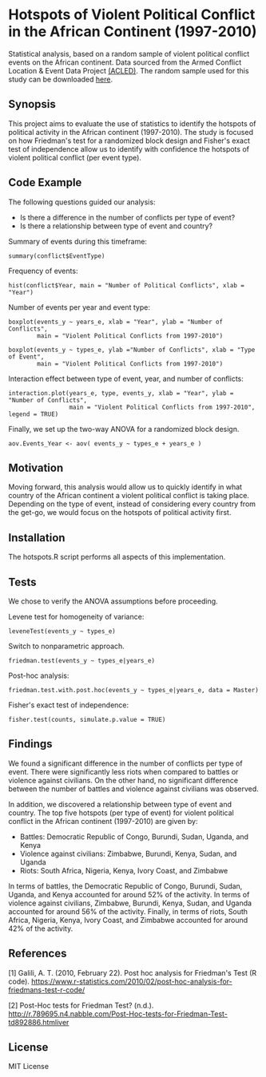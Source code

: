 # Hotspots of Violent Political Conflict in the African Continent (1997-2010)

Statistical analysis, based on a random sample of violent political conflict events on the African continent. Data sourced from the Armed Conflict Location & Event Data Project [(ACLED)](http://www.acleddata.com/data/). The random sample used for this study can be downloaded [here](https://raw.githubusercontent.com/luisra/hotspots/master/conflictdata.csv).

## Synopsis

This project aims to evaluate the use of statistics to identify the hotspots of political activity in the African continent (1997-2010). The study is focused on how Friedman's test for a randomized block design and Fisher's exact test of independence allow us to identify with confidence the hotspots of violent political conflict (per event type).

## Code Example

The following questions guided our analysis:
* Is there a difference in the number of conflicts per type of event?
* Is there a relationship between type of event and country?

Summary of events during this timeframe:
```
summary(conflict$EventType)
```

Frequency of events:
```
hist(conflict$Year, main = "Number of Political Conflicts", xlab = "Year")
```

Number of events per year and event type:
```
boxplot(events_y ~ years_e, xlab = "Year", ylab = "Number of Conflicts",
        main = "Violent Political Conflicts from 1997-2010")
        
boxplot(events_y ~ types_e, ylab ="Number of Conflicts", xlab = "Type of Event",
        main = "Violent Political Conflicts from 1997-2010")
```

Interaction effect between type of event, year, and number of conflicts:
```
interaction.plot(years_e, type, events_y, xlab = "Year", ylab = "Number of Conflicts",
                 main = "Violent Political Conflicts from 1997-2010", legend = TRUE) 
```

Finally, we set up the two-way ANOVA for a randomized block design.
```
aov.Events_Year <- aov( events_y ~ types_e + years_e )
```

## Motivation

Moving forward, this analysis would allow us to quickly identify in what country of the African continent a violent political conflict is taking place. Depending on the type of event, instead of considering every country from the get-go, we would focus on the hotspots of political activity first.

## Installation

The hotspots.R script performs all aspects of this implementation.

## Tests

We chose to verify the ANOVA assumptions before proceeding.

Levene test for homogeneity of variance:
```
leveneTest(events_y ~ types_e)
```

Switch to nonparametric approach.
```
friedman.test(events_y ~ types_e|years_e)
```

Post-hoc analysis:
```
friedman.test.with.post.hoc(events_y ~ types_e|years_e, data = Master)
```

Fisher's exact test of independence:
```
fisher.test(counts, simulate.p.value = TRUE)
```

## Findings

We found a significant difference in the number of conflicts per type of event. There were significantly less riots when compared to battles or violence against civilians. On the other hand, no significant difference between the number of battles and violence against civilians was observed.

In addition, we discovered a relationship between type of event and country. The top five hotspots (per type of event) for violent political conflict in the African continent (1997-2010) are given by:

* Battles: Democratic Republic of Congo, Burundi, Sudan, Uganda, and Kenya
* Violence against civilians: Zimbabwe, Burundi, Kenya, Sudan, and Uganda
* Riots: South Africa, Nigeria, Kenya, Ivory Coast, and Zimbabwe

In terms of battles, the Democratic Republic of Congo, Burundi, Sudan, Uganda, and Kenya accounted for around 52% of the activity. In terms of violence against civilians, Zimbabwe, Burundi, Kenya, Sudan, and Uganda accounted for around 56% of the activity. Finally, in terms of riots, South Africa, Nigeria, Kenya, Ivory Coast, and Zimbabwe accounted for around 42% of the activity.

## References

[1] Galili, A. T. (2010, February 22). Post hoc analysis for Friedman's Test (R code). https://www.r-statistics.com/2010/02/post-hoc-analysis-for-friedmans-test-r-code/

[2] Post-Hoc tests for Friedman Test? (n.d.). http://r.789695.n4.nabble.com/Post-Hoc-tests-for-Friedman-Test-td892886.htmliver

## License

MIT License

